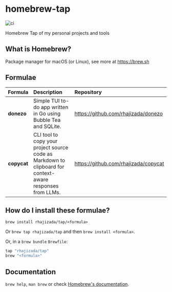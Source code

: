 # homebrew-tap

![ci](https://github.com/rhajizada/homebrew-tap/actions/workflows/ci.yml/badge.svg)

Homebrew Tap of my personal projects and tools

## What is Homebrew?

Package manager for macOS (or Linux), see more at <https://brew.sh>

## Formulae

| Formula     | Description                                                                                               | Repository                             |
| :---------- | :-------------------------------------------------------------------------------------------------------- | :------------------------------------- |
| **donezo**  | Simple TUI to-do app written in Go using Bubble Tea and SQLite.                                           | <https://github.com/rhajizada/donezo>  |
| **copycat** | CLI tool to copy your project source code as Markdown to clipboard for context-aware responses from LLMs. | <https://github.com/rhajizada/copycat> |

## How do I install these formulae?

`brew install rhajizada/tap/<formula>`

Or `brew tap rhajizada/tap` and then `brew install <formula>`.

Or, in a `brew bundle` `Brewfile`:

```ruby
tap "rhajizada/tap"
brew "<formula>"
```

## Documentation

`brew help`, `man brew` or check [Homebrew's documentation](https://docs.brew.sh).
